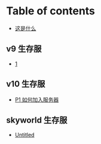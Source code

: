 # Table of contents

* [这是什么](README.md)

## v9 生存服

* [1](v9-sheng-cun-fu/1.md)

## v10 生存服

* [P1 如何加入服务器](v10-sheng-cun-fu/p1-ru-he-jia-ru-fu-wu-qi.md)

## skyworld 生存服

* [Untitled](skyworld-sheng-cun-fu/untitled.md)

